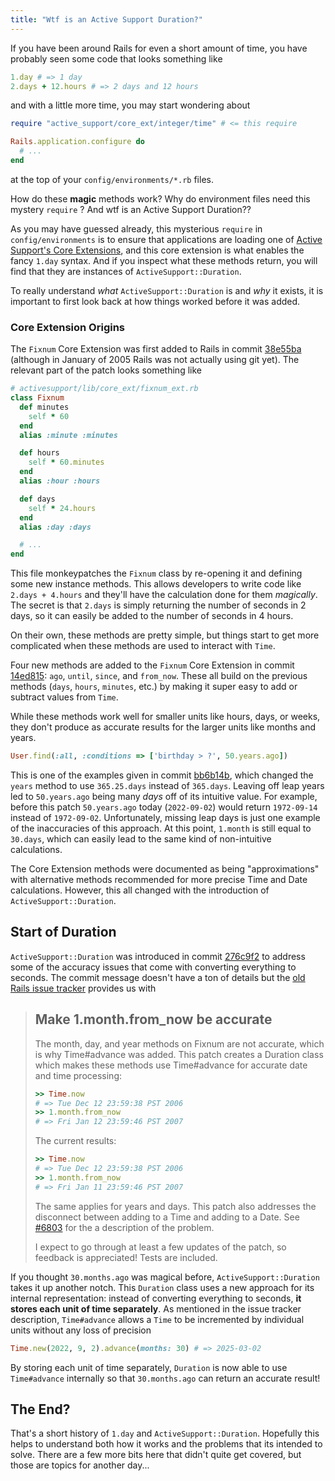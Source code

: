 ```yaml
---
title: "Wtf is an Active Support Duration?"
---
```


If you have been around Rails for even a short amount of time, you have
probably seen some code that looks something like

```ruby
1.day # => 1 day
2.days + 12.hours # => 2 days and 12 hours
```

and with a little more time, you may start wondering about

```ruby
require "active_support/core_ext/integer/time" # <= this require

Rails.application.configure do
  # ...
end
```

at the top of your `config/environments/*.rb` files.

How do these **magic** methods work? Why do environment files need this mystery
`require` ? And wtf is an Active Support Duration??

As you may have guessed already, this mysterious `require` in
`config/environments` is to ensure that applications are loading one of
[Active Support's Core Extensions][core_ext], and this core extension is what
enables the fancy `1.day` syntax. And if you inspect what these methods return,
you will find that they are instances of `ActiveSupport::Duration`.

To really understand _what_ `ActiveSupport::Duration` is and _why_ it exists,
it is important to first look back at how things worked before it was added.

[core_ext]: https://guides.rubyonrails.org/active_support_core_extensions.html

### Core Extension Origins

The `Fixnum` Core Extension was first added to Rails in commit [38e55ba][]
(although in January of 2005 Rails was not actually using git yet). The
relevant part of the patch looks something like

```ruby
# activesupport/lib/core_ext/fixnum_ext.rb
class Fixnum
  def minutes
    self * 60
  end
  alias :minute :minutes

  def hours
    self * 60.minutes
  end
  alias :hour :hours

  def days
    self * 24.hours
  end
  alias :day :days

  # ...
end
```

[38e55ba]: https://github.com/rails/rails/commit/38e55bac6197c937c2f1ef356ff3be234758a7c7

This file monkeypatches the `Fixnum` class by re-opening it and defining some
new instance methods. This allows developers to write code like `2.days +
4.hours` and they'll have the calculation done for them *magically*. The secret
is that `2.days` is simply returning the number of seconds in 2 days, so it can
easily be added to the number of seconds in 4 hours.

On their own, these methods are pretty simple, but things start to get
more complicated when these methods are used to interact with `Time`.

Four new methods are added to the `Fixnum` Core Extension in commit [14ed815][]:
`ago`, `until`, `since`, and `from_now`. These all build on the previous
methods (`days`, `hours`, `minutes`, etc.) by making it super easy to add or
subtract values from `Time`.

[14ed815]: https://github.com/rails/rails/commit/14ed815b1c0098f1f7132d0a5a7e22088849c30e

While these methods work well for smaller units like hours, days, or weeks, they
don't produce as accurate results for the larger units like months and years.

```ruby
User.find(:all, :conditions => ['birthday > ?', 50.years.ago])
```

This is one of the examples given in commit [bb6b14b][], which changed the
`years` method to use `365.25.days` instead of `365.days`. Leaving off leap
years led to `50.years.ago` being many _days_ off of its intuitive value. For
example, before this patch `50.years.ago` today (`2022-09-02`) would return
`1972-09-14` instead of `1972-09-02`. Unfortunately, missing leap days is just
one example of the inaccuracies of this approach. At this point, `1.month` is
still equal to `30.days`, which can easily lead to the same kind of
non-intuitive calculations.

[bb6b14b]: https://github.com/rails/rails/commit/bb6b14b04f9d3f1e8d8811588902eb7d61fb054e

The Core Extension methods were documented as being "approximations" with
alternative methods recommended for more precise Time and Date calculations.
However, this all changed with the introduction of `ActiveSupport::Duration`.

## Start of Duration

`ActiveSupport::Duration` was introduced in commit [276c9f2][] to address some
of the accuracy issues that come with converting everything to seconds. The
commit message doesn't have a ton of details but the [old Rails issue tracker][]
provides us with

> ## Make 1.month.from_now be accurate
>  The month, day, and year methods on Fixnum are not accurate, which is why
>  Time#advance was added. This patch creates a Duration class which makes these
>  methods use Time#advance for accurate date and time processing:
>
> ```ruby
> >> Time.now
> # => Tue Dec 12 23:59:38 PST 2006
> >> 1.month.from_now
> # => Fri Jan 12 23:59:46 PST 2007
> ```
>
> The current results:
>
> ```ruby
> >> Time.now
> # => Tue Dec 12 23:59:38 PST 2006
> >> 1.month.from_now
> # => Fri Jan 11 23:59:46 PST 2007
> ```
>
> The same applies for years and days. This patch also addresses the disconnect
> between adding to a Time and adding to a Date. See [#6803][] for the a description
> of the problem.
>
> I expect to go through at least a few updates of the patch, so feedback is
> appreciated! Tests are included.

[276c9f2]: https://github.com/rails/rails/commit/276c9f29cde80fafa23814b0039f67504255e0fd
[old Rails issue tracker]: https://web.archive.org/web/20090930071853/http://dev.rubyonrails.org/ticket/6835
[#6803]: https://web.archive.org/web/20090930071853/http://dev.rubyonrails.org/ticket/6803

If you thought `30.months.ago` was magical before, `ActiveSupport::Duration`
takes it up another notch. This `Duration` class uses a new approach for its
internal representation: instead of converting everything to seconds, **it
stores each unit of time separately**. As mentioned in the issue tracker
description, `Time#advance` allows a `Time` to be incremented by individual
units without any loss of precision

```ruby
Time.new(2022, 9, 2).advance(months: 30) # => 2025-03-02
```

By storing each unit of time separately, `Duration` is now able to use
`Time#advance` internally so that `30.months.ago` can return an accurate result!

## The End?

That's a short history of `1.day` and `ActiveSupport::Duration`. Hopefully this
helps to understand both how it works and the problems that its intended to
solve. There are a few more bits here that didn't quite get covered, but those
are topics for another day...
